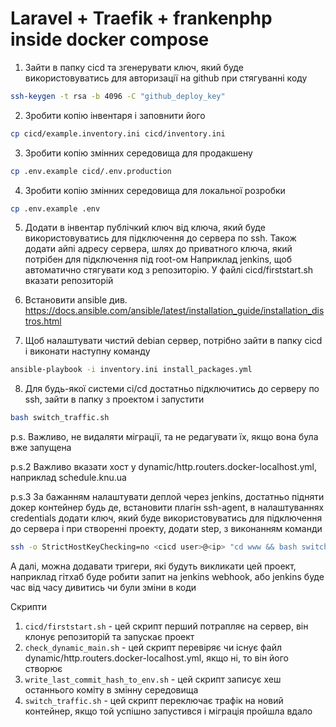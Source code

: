 # Laravel + Traefik + frankenphp inside docker compose

1) Зайти в папку cicd та згенерувати ключ, який буде використовуватись для авторизації на github при стягуванні коду
```bash
ssh-keygen -t rsa -b 4096 -C "github_deploy_key"
```
2) Зробити копію інвентаря і заповнити його
```bash
cp cicd/example.inventory.ini cicd/inventory.ini
```
3) Зробити копію змінних середовища для продакшену
```bash
cp .env.example cicd/.env.production
```
4) Зробити копію змінних середовища для локальної розробки
```bash
cp .env.example .env
``` 
5) Додати в інвентар публічкий ключ від ключа, який буде використовуватись для підключення до сервера по ssh.
Також додати айпі адресу сервера, шлях до приватного ключа, який потрібен для підключення під root-ом
Наприклад jenkins, щоб автоматично стягувати код з репозиторію.
У файлі cicd/firststart.sh вказати репозиторій

6) Встановити ansible
див. https://docs.ansible.com/ansible/latest/installation_guide/installation_distros.html

7) Щоб налаштувати чистий debian сервер, потрібно зайти в папку cicd і виконати наступну команду
```bash
ansible-playbook -i inventory.ini install_packages.yml
```

8) Для будь-якої системи ci/cd достатньо підключитись до серверу по ssh, зайти в папку з проектом і запустити
```bash
bash switch_traffic.sh
```

p.s. Важливо, не видаляти міграції, та не редагувати їх, якщо вона була вже запущена

p.s.2 Важливо вказати хост у dynamic/http.routers.docker-localhost.yml, наприклад schedule.knu.ua

p.s.3 За бажанням налаштувати деплой через jenkins, достатньо підняти докер контейнер будь де, 
встановити плагін ssh-agent, в налаштуваннях credentials додати ключ, який буде використовуватись для підключення до сервера
і при створенні проекту, додати step, з виконанням команди 
```bash 
ssh -o StrictHostKeyChecking=no <cicd user>@<ip> "cd www && bash switch_traffic.sh"
```
А далі, можна додавати тригери, які будуть викликати цей проект, наприклад гітхаб буде робити запит на jenkins webhook, 
або jenkins буде час від часу дивитись чи були зміни в коди 


Скрипти
1) `cicd/firststart.sh` - цей скрипт перший потрапляє на сервер, він клонує репозиторій та запускає проект
2) `check_dynamic_main.sh` - цей скрипт перевіряє чи існує файл dynamic/http.routers.docker-localhost.yml, якщо ні, то він його створює
3) `write_last_commit_hash_to_env.sh` - цей скрипт записує хеш останнього коміту в змінну середовища
4) `switch_traffic.sh` - цей скрипт переключає трафік на новий контейнер, якщо той успішно запустився і міграція пройшла вдало
